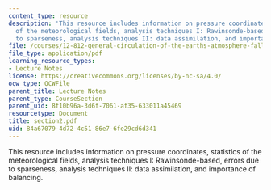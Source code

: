 ```yaml
---
content_type: resource
description: 'This resource includes information on pressure coordinates, statistics
  of the meteorological fields, analysis techniques I: Rawinsonde-based, errors due
  to sparseness, analysis techniques II: data assimilation, and importance of balancing.'
file: /courses/12-812-general-circulation-of-the-earths-atmosphere-fall-2005/84a670794d724c5186e76fe29cd6d341_section2.pdf
file_type: application/pdf
learning_resource_types:
- Lecture Notes
license: https://creativecommons.org/licenses/by-nc-sa/4.0/
ocw_type: OCWFile
parent_title: Lecture Notes
parent_type: CourseSection
parent_uid: 8f10b96a-3d6f-7061-af35-633011a45469
resourcetype: Document
title: section2.pdf
uid: 84a67079-4d72-4c51-86e7-6fe29cd6d341
---
```

This resource includes information on pressure coordinates, statistics of the meteorological fields, analysis techniques I: Rawinsonde-based, errors due to sparseness, analysis techniques II: data assimilation, and importance of balancing.